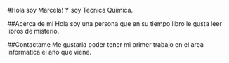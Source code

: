 #Hola soy Marcela! Y soy Tecnica Quimica.

##Acerca de mi
Hola soy una persona que en su tiempo libro le gusta leer libros de misterio.

##Contactame
Me gustaria poder tener mi primer trabajo en el area informatica el año que viene.
